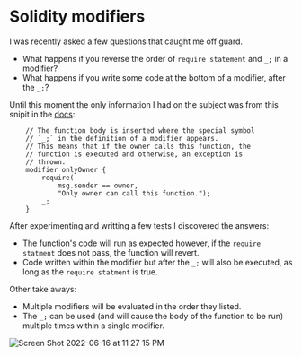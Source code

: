 # Solidity modifiers

I was recently asked a few questions that caught me off guard. 
- What happens if you reverse the order of `require statement` and `_;` in a modifier?
- What happens if you write some code at the bottom of a modifier, after the `_;`?

Until this moment the only information I had on the subject was from this snipit in the [docs](https://docs.soliditylang.org/en/v0.8.14/contracts.html#function-modifiers): 
```
    // The function body is inserted where the special symbol
    // `_;` in the definition of a modifier appears.
    // This means that if the owner calls this function, the
    // function is executed and otherwise, an exception is
    // thrown.
    modifier onlyOwner {
        require(
            msg.sender == owner,
            "Only owner can call this function.");
        _;
    }
```

After experimenting and writting a few tests I discovered the answers:
- The function's code will run as expected however, if the `require statment` does not pass, the function will revert.
- Code written within the modifier but after the `_;` will also be executed, as long as the `require statment` is true.

Other take aways:
- Multiple modifiers will be evaluated in the order they listed.
- The `_;` can be used (and will cause the body of the function to be run) multiple times within a single modifier.

![Screen Shot 2022-06-16 at 11 27 15 PM](https://user-images.githubusercontent.com/22263098/174219021-a7dbc204-2d59-4c99-ab4b-6d431cec692e.png)
